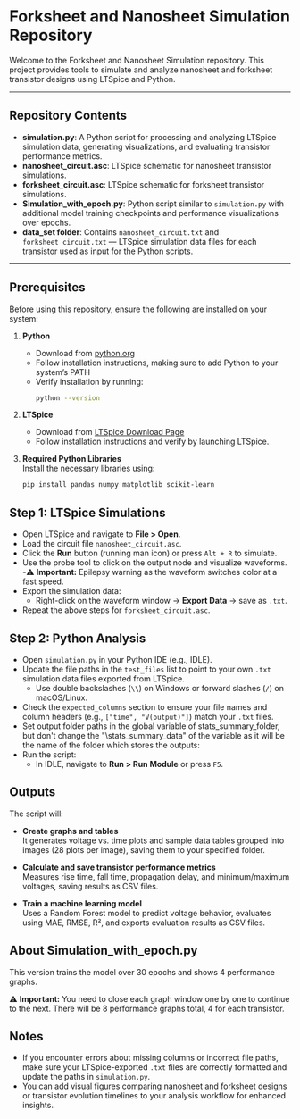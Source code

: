 # Forksheet and Nanosheet Simulation Repository

Welcome to the Forksheet and Nanosheet Simulation repository. This project provides tools to simulate and analyze nanosheet and forksheet transistor designs using LTSpice and Python.

---

## Repository Contents

- **simulation.py**: A Python script for processing and analyzing LTSpice simulation data, generating visualizations, and evaluating transistor performance metrics.  
- **nanosheet_circuit.asc**: LTSpice schematic for nanosheet transistor simulations.  
- **forksheet_circuit.asc**: LTSpice schematic for forksheet transistor simulations.  
- **Simulation_with_epoch.py**: Python script similar to `simulation.py` with additional model training checkpoints and performance visualizations over epochs.  
- **data_set folder**: Contains `nanosheet_circuit.txt` and `forksheet_circuit.txt` — LTSpice simulation data files for each transistor used as input for the Python scripts.

---

## Prerequisites

Before using this repository, ensure the following are installed on your system:

1. **Python**  
   - Download from [python.org](https://www.python.org/downloads/)  
   - Follow installation instructions, making sure to add Python to your system’s PATH  
   - Verify installation by running:  
     ```bash
     python --version
     ```
2. **LTSpice**  
   - Download from [LTSpice Download Page](https://ez.analog.com/design-tools-and-calculators/ltspice/w/faqs-docs/32232/ltspice-24-download-and-release-notes)  
   - Follow installation instructions and verify by launching LTSpice.

3. **Required Python Libraries**  
   Install the necessary libraries using:  
   ```bash
   pip install pandas numpy matplotlib scikit-learn

## Step 1: LTSpice Simulations

- Open LTSpice and navigate to **File > Open**.  
- Load the circuit file `nanosheet_circuit.asc`.  
- Click the **Run** button (running man icon) or press `Alt + R` to simulate.  
- Use the probe tool to click on the output node and visualize waveforms.
     -⚠️ **Important:** Epilepsy warning as the waveform switches color at a fast speed.  
- Export the simulation data:  
  - Right-click on the waveform window → **Export Data** → save as `.txt`.  
- Repeat the above steps for `forksheet_circuit.asc`.  

## Step 2: Python Analysis

- Open `simulation.py` in your Python IDE (e.g., IDLE).  
- Update the file paths in the `test_files` list to point to your own `.txt` simulation data files exported from LTSpice.  
  - Use double backslashes (`\\`) on Windows or forward slashes (`/`) on macOS/Linux.  
- Check the `expected_columns` section to ensure your file names and column headers (e.g., `["time", "V(output)"]`) match your `.txt` files.  
- Set output folder paths in the global variable of stats_summary_folder, but don't change the "\\stats_summary_data" of the variable as it will be the name of the folder which stores the outputs:    
- Run the script:  
  - In IDLE, navigate to **Run > Run Module** or press `F5`.  

## Outputs

The script will:

- **Create graphs and tables**  
  It generates voltage vs. time plots and sample data tables grouped into images (28 plots per image), saving them to your specified folder.  

- **Calculate and save transistor performance metrics**  
  Measures rise time, fall time, propagation delay, and minimum/maximum voltages, saving results as CSV files.  

- **Train a machine learning model**  
  Uses a Random Forest model to predict voltage behavior, evaluates using MAE, RMSE, R², and exports evaluation results as CSV files.  

## About Simulation_with_epoch.py

This version trains the model over 30 epochs and shows 4 performance graphs.

⚠️ **Important:** You need to close each graph window one by one to continue to the next. There will be 8 performance graphs total, 4 for each transistor.

## Notes

- If you encounter errors about missing columns or incorrect file paths, make sure your LTSpice-exported `.txt` files are correctly formatted and update the paths in `simulation.py`.  
- You can add visual figures comparing nanosheet and forksheet designs or transistor evolution timelines to your analysis workflow for enhanced insights.
